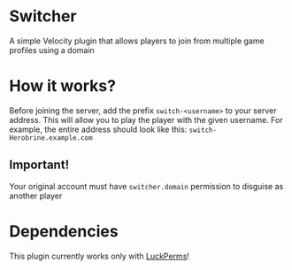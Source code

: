 # Switcher
A simple Velocity plugin that allows players to join from multiple game profiles using a domain
# How it works?
Before joining the server, add the prefix `switch-<username>` to your server address. This will allow you to play the player with the given username. For example, the entire address should look like this: `switch-Herobrine.example.com`
## Important!
Your original account must have `switcher.domain` permission to disguise as another player
# Dependencies
This plugin currently works only with [LuckPerms](https://luckperms.net/)!